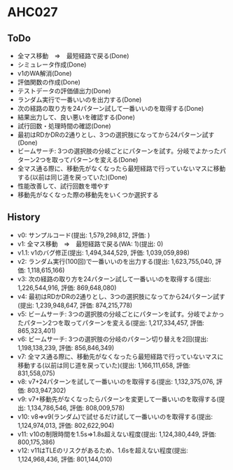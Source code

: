 # AHC027

## ToDo

- 全マス移動　⇒　最短経路で戻る(Done)
- シミュレータ作成(Done)
- v1のWA解消(Done)
- 評価関数の作成(Done)
- テストデータの評価値出力(Done)
- ランダム実行で一番いいのを出力する(Done)
- 次の経路の取り方を24パターン試して一番いいのを取得する(Done)
- 結果出力して、良い悪いを確認する(Done)
- 試行回数・処理時間の確認(Done)
- 最初はRDかDRの2通りとし、3つの選択肢になってから24パターン試す(Done)
- ビームサーチ: 3つの選択肢の分岐ごとにパターンを試す。分岐でよかったパターン2つを取ってパターンを変える(Done)
- 全マス通る際に、移動先がなくなったら最短経路で行っていないマスに移動する(以前は同じ道を戻っていた)(Done)
- 性能改善して、試行回数を増やす
- 移動先がなくなった際の移動先をいくつか選択する

## History

- v0: サンプルコード(提出: 1,579,298,812, 評価: )
- v1: 全マス移動　⇒　最短経路で戻る(WA: 1)(提出: 0)
- v1.1: v1のバグ修正(提出: 1,494,344,529, 評価: 1,039,059,898)
- v2: ランダム実行(100回)で一番いいのを出力する(提出: 1,623,755,040, 評価: 1,118,615,166)
- v3: 次の経路の取り方を24パターン試して一番いいのを取得する(提出: 1,226,544,916, 評価: 869,648,080)
- v4: 最初はRDかDRの2通りとし、3つの選択肢になってから24パターン試す(提出: 1,239,948,647, 評価: 874,215,778)
- v5: ビームサーチ: 3つの選択肢の分岐ごとにパターンを試す。分岐でよかったパターン2つを取ってパターンを変える(提出: 1,217,334,457, 評価: 865,323,401)
- v6: ビームサーチ: 3つの選択肢の分岐のパターン切り替えを2回(提出: 1,198,138,239, 評価: 856,846,349)
- v7: 全マス通る際に、移動先がなくなったら最短経路で行っていないマスに移動する(以前は同じ道を戻っていた)(提出: 1,166,111,658, 評価: 831,558,075)
- v8: v7+24パターンを試して一番いいのを取得する(提出: 1,132,375,076, 評価: 803,947,302)
- v9: v7+移動先がなくなったらパターンを変更して一番いいのを取得する(提出: 1,134,786,546, 評価: 808,009,578)
- v10: v8=>v9(ランダム)で試せるだけ試して一番いいのを取得する(提出: 1,124,974,013, 評価: 802,622,904)
- v11: v10の制限時間を1.5s=>1.8s超えない程度(提出: 1,124,380,449, 評価: 800,175,386)
- v12: v11はTLEのリスクがあるため、1.6sを超えない程度(提出: 1,124,968,436, 評価: 801,144,010)